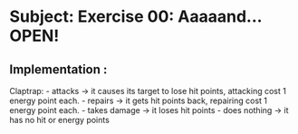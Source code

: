 # Subject: Exercise 00: Aaaaand... OPEN!

## Implementation :
Claptrap: 
    - attacks -> it causes its target to lose <attack damage> hit points, attacking
cost 1 energy point each. 
    - repairs -> it gets <amount> hit points back, repairing cost 1 energy point each.
    - takes damage -> it loses <amount> hit points
    - does nothing -> it has no hit or energy points
